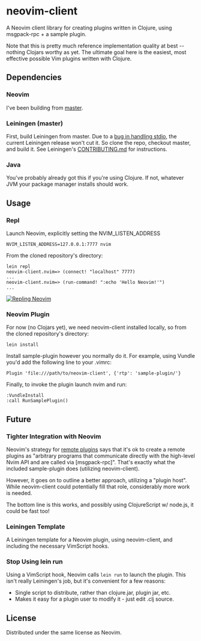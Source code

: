 # neovim-client

A Neovim client library for creating plugins written in Clojure, using
msgpack-rpc + a sample plugin.

Note that this is pretty much reference implementation quality at best 
-- nothing Clojars worthy as yet. The ultimate goal here is the easiest,
most effective possible Vim plugins written with Clojure.

## Dependencies

### Neovim

I've been building from [master](https://github.com/neovim/neovim).

### Leiningen (master)

First, build Leiningen from master. Due to a
[bug in handling stdio](https://github.com/technomancy/leiningen/issues/1857),
the current Leiningen release won't cut it. So clone the repo, checkout master,
and build it. See Leiningen's
[CONTRIBUTING.md](https://github.com/technomancy/leiningen/blob/master/CONTRIBUTING.md#bootstrapping)
for instructions.

### Java

You've probably already got this if you're using Clojure. If not, whatever JVM your package manager installs should work.

## Usage

### Repl

Launch Neovim, explicitly setting the NVIM_LISTEN_ADDRESS

    NVIM_LISTEN_ADDRESS=127.0.0.1:7777 nvim

From the cloned repository's directory:

    lein repl
    neovim-client.nvim=> (connect! "localhost" 7777)
    ...
    neovim-client.nvim=> (run-command! ":echo 'Hello Neovim!'")
    ...

[![Repling Neovim](http://img.youtube.com/vi/g-9DdVwbSTo/0.jpg)](https://www.youtube.com/watch?v=g-9DdVwbSTo)

### Neovim Plugin

For now (no Clojars yet), we need neovim-client installed locally, so from
the cloned repository's directory:

    lein install

Install sample-plugin however you normally do it. For example, using Vundle
you'd add the following line to your .vimrc:

    Plugin 'file:///path/to/neovim-client', {'rtp': 'sample-plugin/'}

Finally, to invoke the plugin launch nvim and run:

    :VundleInstall
    :call RunSamplePlugin()

## Future

### Tighter Integration with Neovim

Neovim's strategy for [remote plugins](http://neovim.io/doc/user/remote_plugin.html#remote-plugin) says that it's ok to create a remote plugins as "arbitrary programs that communicate directly with the high-level Nvim API and are called via [msgpack-rpc]". That's exactly what the included sample-plugin does (utilizing neovim-client). 

However, it goes on to outline a better approach, utilizing a "plugin host". While neovim-client could potentially fill that role, considerably more work is needed.

The bottom line is this works, and possibly using ClojureScript w/ node.js, it could be fast too!

### Leiningen Template

A Leiningen template for a Neovim plugin, using neovim-client, and including
the necessary VimScript hooks.

### Stop Using lein run

Using a VimScript hook, Neovim calls `lein run` to launch the plugin. This isn't
really Leiningen's job, but it's convenient for a few reasons:

* Single script to distribute, rather than clojure.jar, plugin jar, etc.
* Makes it easy for a plugin user to modify it - just edit .clj source.

## License

Distributed under the same license as Neovim.
